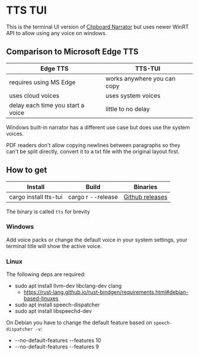 # TTS TUI

This is the terminal UI version of [Clipboard Narrator](https://github.com/lesleyrs/clipboard-narrator) but uses newer WinRT API to allow using any voice on windows.

## Comparison to Microsoft Edge TTS
Edge TTS | TTS-TUI
|---|---|
requires using MS Edge | works anywhere you can copy
uses cloud voices | uses system voices
delay each time you start a voice | little to no delay

Windows built-in narrator has a different use case but does use the system voices.

PDF readers don't allow copying newlines between paragraphs so they can't be split directly, convert it to a txt file with the original layout first.

## How to get
Install | Build | Binaries
|---|---|---|
cargo install tts-tui | cargo r --release | [Github releases](https://github.com/lesleyrs/tts-tui/releases/latest)

The binary is called `tts` for brevity

### Windows
Add voice packs or change the default voice in your system settings, your terminal title will show the active voice.

### Linux
The following deps are required:
- sudo apt install llvm-dev libclang-dev clang
  - https://rust-lang.github.io/rust-bindgen/requirements.html#debian-based-linuxes
- sudo apt install speech-dispatcher
- sudo apt install libspeechd-dev

On Debian you have to change the default feature based on `speech-dispatcher -v`:
  - --no-default-features --features 10
  - --no-default-features --features 9
